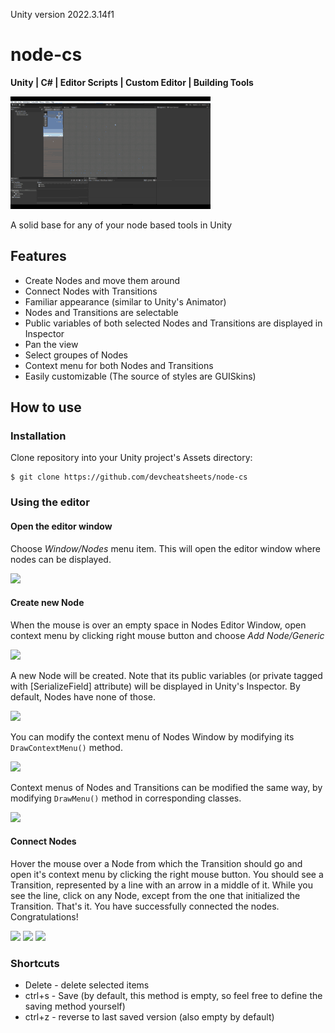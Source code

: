 Unity version 2022.3.14f1

# node-cs

**Unity | C# | Editor Scripts | Custom Editor | Building Tools**

![node-cs](Documentation/node-cs.gif)

A solid base for any of your node based tools in Unity

## Features
- Create Nodes and move them around
- Connect Nodes with Transitions
- Familiar appearance (similar to Unity's Animator)
- Nodes and Transitions are selectable
- Public variables of both selected Nodes and Transitions are displayed in Inspector
- Pan the view
- Select groupes of Nodes
- Context menu for both Nodes and Transitions
- Easily customizable (The source of styles are GUISkins)

## How to use
### Installation
Clone repository into your Unity project's Assets directory:
```
$ git clone https://github.com/devcheatsheets/node-cs
```
### Using the editor
#### Open the editor window
Choose *Window/Nodes* menu item. This will open the editor window where nodes can be displayed.

<img src="https://user-images.githubusercontent.com/31962621/42377465-1672eb3a-812c-11e8-82bd-11a46ebf9931.PNG">

#### Create new Node
When the mouse is over an empty space in Nodes Editor Window, open context menu by clicking right mouse button and choose *Add Node/Generic*

<img src="https://user-images.githubusercontent.com/31962621/42377655-d2599ab0-812c-11e8-9176-d4b5d31d49d5.PNG">

A new Node will be created. Note that its public variables (or private tagged with [SerializeField] attribute) will be displayed in Unity's Inspector. By default, Nodes have none of those.

<img src="https://user-images.githubusercontent.com/31962621/42382091-e4175ac6-813b-11e8-8a4a-3166536399cc.PNG">

You can modify the context menu of Nodes Window by modifying its `DrawContextMenu()` method.

<img src="https://user-images.githubusercontent.com/31962621/42377876-d6514892-812d-11e8-84be-f0306d9a8dd0.PNG">

Context menus of Nodes and Transitions can be modified the same way, by modifying `DrawMenu()` method in corresponding classes.

<img src="https://user-images.githubusercontent.com/31962621/42377939-0c5c4554-812e-11e8-908c-ba9e9368737e.PNG">

#### Connect Nodes
Hover the mouse over a Node from which the Transition should go and open it's context menu by clicking the right mouse button. You should see a Transition, represented by a line with an arrow in a middle of it. While you see the line, click on any Node, except from the one that initialized the Transition. That's it. You have successfully connected the nodes. Congratulations!

<img src="https://user-images.githubusercontent.com/31962621/42382167-1f885358-813c-11e8-83a1-cecbb72bd828.PNG">
<img src="https://user-images.githubusercontent.com/31962621/42382210-44c4703e-813c-11e8-9e52-153a72feda52.PNG">
<img src="https://user-images.githubusercontent.com/31962621/42377803-8ded9768-812d-11e8-8a43-adc26f9a55f6.PNG">

### Shortcuts
- Delete - delete selected items
- ctrl+s - Save (by default, this method is empty, so feel free to define the saving method yourself)
- ctrl+z - reverse to last saved version (also empty by default)